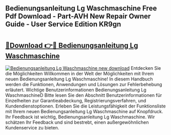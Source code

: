 ## Bedienungsanleitung Lg Waschmaschine Free Pdf Download - Part-AVH New Repair Owner Guide - User Service Edition KR9gn

# <h2><a href="http://df23y4y.blite.top/?on=Bedienungsanleitung+Lg+Waschmaschine">🔗Download 👉🔴 Bedienungsanleitung Lg Waschmaschine</a></h2>

[![Bedienungsanleitung Lg Waschmaschine new download](https://i.imgur.com/lujVjoI.png)](http://df23y4y.blite.top/?on=Bedienungsanleitung+Lg+Waschmaschine)
Entdecken Sie die Möglichkeiten Willkommen in der Welt der Möglichkeiten mit Ihrem neuen Bedienungsanleitung Lg Waschmaschine! In diesem Handbuch werden die Funktionen, Anwendungen und Lösungen zur Fehlerbehebung erläutert. Wichtige Benutzerinformationen Bedienungsanleitung Lg WaschmaschineD Bitte lesen Sie den Abschnitt Benutzerinformationen für Einzelheiten zur Garantieabdeckung, Registrierungsverfahren, und Kundendienstoptionen. Erleben Sie die Leistungsfähigkeit der Funktionsliste mit Ihrem neuen Bedienungsanleitung Lg Waschmaschine auf Knopfdruck. Ihr Feedback ist wichtig, Bedienungsanleitung Lg Waschmaschine. Wir schätzen Ihr Feedback und sind bestrebt, einen außergewöhnlichen Kundenservice zu bieten.

